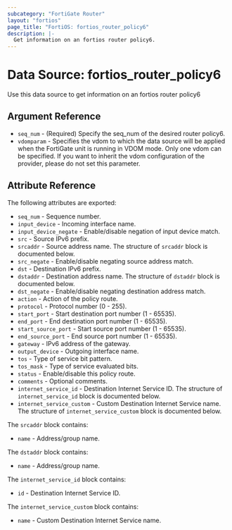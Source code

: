 ```yaml
---
subcategory: "FortiGate Router"
layout: "fortios"
page_title: "FortiOS: fortios_router_policy6"
description: |-
  Get information on an fortios router policy6.
---
```


# Data Source: fortios_router_policy6
Use this data source to get information on an fortios router policy6

## Argument Reference

* `seq_num` - (Required) Specify the seq_num of the desired router policy6.
* `vdomparam` - Specifies the vdom to which the data source will be applied when the FortiGate unit is running in VDOM mode. Only one vdom can be specified. If you want to inherit the vdom configuration of the provider, please do not set this parameter.


## Attribute Reference

The following attributes are exported:

* `seq_num` - Sequence number.
* `input_device` - Incoming interface name.
* `input_device_negate` - Enable/disable negation of input device match.
* `src` - Source IPv6 prefix.
* `srcaddr` - Source address name. The structure of `srcaddr` block is documented below.
* `src_negate` - Enable/disable negating source address match.
* `dst` - Destination IPv6 prefix.
* `dstaddr` - Destination address name. The structure of `dstaddr` block is documented below.
* `dst_negate` - Enable/disable negating destination address match.
* `action` - Action of the policy route.
* `protocol` - Protocol number (0 - 255).
* `start_port` - Start destination port number (1 - 65535).
* `end_port` - End destination port number (1 - 65535).
* `start_source_port` - Start source port number (1 - 65535).
* `end_source_port` - End source port number (1 - 65535).
* `gateway` - IPv6 address of the gateway.
* `output_device` - Outgoing interface name.
* `tos` - Type of service bit pattern.
* `tos_mask` - Type of service evaluated bits.
* `status` - Enable/disable this policy route.
* `comments` - Optional comments.
* `internet_service_id` - Destination Internet Service ID. The structure of `internet_service_id` block is documented below.
* `internet_service_custom` - Custom Destination Internet Service name. The structure of `internet_service_custom` block is documented below.

The `srcaddr` block contains:

* `name` - Address/group name.

The `dstaddr` block contains:

* `name` - Address/group name.

The `internet_service_id` block contains:

* `id` - Destination Internet Service ID.

The `internet_service_custom` block contains:

* `name` - Custom Destination Internet Service name.

